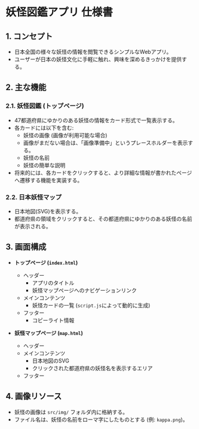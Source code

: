 # 妖怪図鑑アプリ 仕様書

## 1. コンセプト

- 日本全国の様々な妖怪の情報を閲覧できるシンプルなWebアプリ。
- ユーザーが日本の妖怪文化に手軽に触れ、興味を深めるきっかけを提供する。

## 2. 主な機能

### 2.1. 妖怪図鑑 (トップページ)

- 47都道府県にゆかりのある妖怪の情報をカード形式で一覧表示する。
- 各カードには以下を含む:
  - 妖怪の画像 (画像が利用可能な場合)
  - 画像がまだない場合は、「画像準備中」というプレースホルダーを表示する。
  - 妖怪の名前
  - 妖怪の簡単な説明
- 将来的には、各カードをクリックすると、より詳細な情報が書かれたページへ遷移する機能を実装する。

### 2.2. 日本妖怪マップ

- 日本地図(SVG)を表示する。
- 都道府県の領域をクリックすると、その都道府県にゆかりのある妖怪の名前が表示される。

## 3. 画面構成

- **トップページ (`index.html`)**
  - ヘッダー
    - アプリのタイトル
    - 妖怪マップページへのナビゲーションリンク
  - メインコンテンツ
    - 妖怪カードの一覧 (`script.js`によって動的に生成)
  - フッター
    - コピーライト情報

- **妖怪マップページ (`map.html`)**
  - ヘッダー
  - メインコンテンツ
    - 日本地図のSVG
    - クリックされた都道府県の妖怪名を表示するエリア
  - フッター

## 4. 画像リソース

- 妖怪の画像は `src/img/` フォルダ内に格納する。
- ファイル名は、妖怪の名前をローマ字にしたものとする (例: `kappa.png`)。
